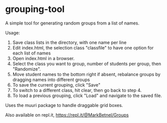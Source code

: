 # grouping-tool

A simple tool for generating random groups from a list of names.

Usage:
 1. Save class lists in the directory, with one name per line
 2. Edit index.html, the selection class "classfile" to have one option for each list of names
 3. Open index.html in a browser.  
 4. Select the class you want to group, number of students per group, then "Randomize".
 5. Move student names to the bottom right if absent, rebalance groups by dragging names into different groups
 6. To save the current grouping, click "Save"
 7. To switch to a different class, hit clear, then go back to step 4.
 8. To load a previous grouping, click "Load" and navigate to the saved file.
 
Uses the muuri package to handle draggable grid boxes.

Also available on repl.it, https://repl.it/@MarkBetnel/Groups
